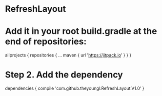 # RefreshLayout

# Add it in your root build.gradle at the end of repositories:

allprojects {
  repositories {
    ...
      maven { url 'https://jitpack.io' }
        }
   }
   
# Step 2. Add the dependency

  dependencies {
        compile 'com.github.theyoungl:RefreshLayout:V1.0'
    }
